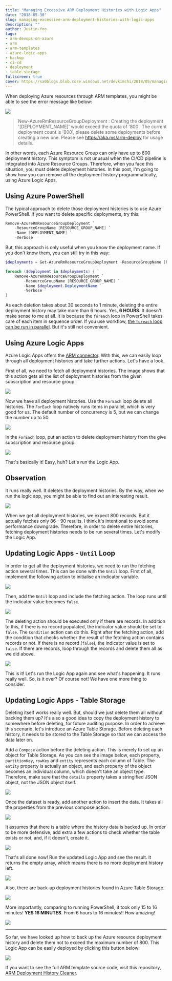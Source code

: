 ```yaml
---
title: "Managing Excessive ARM Deployment Histories with Logic Apps"
date: "2018-05-30"
slug: managing-excessive-arm-deployment-histories-with-logic-apps
description: ""
author: Justin-Yoo
tags:
- arm-devops-on-azure
- arm
- arm-templates
- azure-logic-apps
- backup
- ci-cd
- deployment
- table-storage
fullscreen: true
cover: https://sa0blogs.blob.core.windows.net/devkimchi/2018/05/managing-arm-deployment-histories-00.jpg
---
```


When deploying Azure resources through ARM templates, you might be able to see the error message like below:

![](https://sa0blogs.blob.core.windows.net/devkimchi/2018/05/managing-arm-deployment-histories-01.png)

> New-AzureRmResourceGroupDeployment : Creating the deployment '[DEPLOYMENT\_NAME]' would exceed the quota of '800'. The current deployment count is '800', please delete some deployments before creating a new one. Please see https://aka.ms/arm-deploy for usage details.

In other words, each Azure Resource Group can only have up to 800 deployment history. This symptom is not unusual when the CI/CD pipeline is integrated into Azure Resource Groups. Therefore, when you face this situation, you must delete deployment histories. In this post, I'm going to show how you can remove all the deployment history programmatically, using Azure Logic Apps.

## Using Azure PowerShell

The typical approach to delete those deployment histories is to use Azure PowerShell. If you want to delete specific deployments, try this:

```powershell
Remove-AzureRmResourceGroupDeployment `
    -ResourceGroupName [RESOURCE_GROUP_NAME] `
    -Name [DEPLOYMENT_NAME] `
    -Verbose

```

But, this approach is only useful when you know the deployment name. If you don't know them, you can still try in this way:

```powershell
$deployments = Get-AzureRmResourceGroupDeployment -ResourceGroupName [RESOURCE_GROUP_NAME]

foreach ($deployment in $deployments) { `
    Remove-AzureRmResourceGroupDeployment `
        -ResourceGroupName [RESOURCE_GROUP_NAME] `
        -Name $deployment.DeploymentName `
        -Verbose `
}

```

As each deletion takes about 30 seconds to 1 minute, deleting the entire deployment history may take more than 6 hours. Yes, **6 HOURS**. It doesn't make sense to me at all. It is because the `foreach` loop in PowerShell takes care of each item in sequence order. If you use workflow, [the `foreach` loop can be run in parallel](https://docs.microsoft.com/powershell/module/psworkflow/about/about_foreach-parallel?view=powershell-5.1&WT.mc_id=devkimchicom-blog-juyoo). But it's still not convenient.

## Using Azure Logic Apps

Azure Logic Apps offers the [ARM connector](https://docs.microsoft.com/connectors/arm/?WT.mc_id=devkimchicom-blog-juyoo). With this, we can easily loop through all deployment histories and take further actions. Let's have a look.

First of all, we need to fetch all deployment histories. The image shows that this action gets all the list of deployment histories from the given subscription and resource group.

![](https://sa0blogs.blob.core.windows.net/devkimchi/2018/05/managing-arm-deployment-histories-02.png)

Now we have all deployment histories. Use the `ForEach` loop delete all histories. The `ForEach` loop natively runs items in parallel, which is very good for us. The default number of concurrency is 5, but we can change the number up to 50.

![](https://sa0blogs.blob.core.windows.net/devkimchi/2018/05/managing-arm-deployment-histories-03.png)

In the `ForEach` loop, put an action to delete deployment history from the give subscription and resource group.

![](https://sa0blogs.blob.core.windows.net/devkimchi/2018/05/managing-arm-deployment-histories-04.png)

That's basically it! Easy, huh? Let's run the Logic App.

## Observation

It runs really well. It deletes the deployment histories. By the way, when we run the logic app, you might be able to find out an interesting result.

![](https://sa0blogs.blob.core.windows.net/devkimchi/2018/05/managing-arm-deployment-histories-05.png)

When we get all deployment histories, we expect 800 records. But it actually fetches only 86 - 90 results. I think it's intentional to avoid some performance downgrade. Therefore, in order to delete entire histories, fetching deployment histories needs to be run several times. Let's modify the Logic App.

## Updating Logic Apps - `Until` Loop

In order to get all the deployment histories, we need to run the fetching action several times. This can be done with the `Until` loop. First of all, implement the following action to initialise an indicator variable.

![](https://sa0blogs.blob.core.windows.net/devkimchi/2018/05/managing-arm-deployment-histories-06.png)

Then, add the `Until` loop and include the fetching action. The loop runs until the indicator value becomes `false`.

![](https://sa0blogs.blob.core.windows.net/devkimchi/2018/05/managing-arm-deployment-histories-07.png)

The deleting action should be executed only if there are records. In addition to this, if there is no record populated, the indicator value should be set to `false`. The `Condition` action can do this. Right after the fetching action, add the condition that checks whether the result of the fetching action contains records or not. If there is no record (`false`), the indicator value is set to `false`. If there are records, loop through the records and delete them all as we did above.

![](https://sa0blogs.blob.core.windows.net/devkimchi/2018/05/managing-arm-deployment-histories-08.png)

This is it! Let's run the Logic App again and see what's happening. It runs really well. So, is it over? Of course not! We have one more thing to consider.

## Updating Logic Apps - Table Storage

Deleting itself works really well. But, should we just delete them all without backing them up? It's also a good idea to copy the deployment history to somewhere before deleting, for future auditing purpose. In order to achieve this scenario, let's introduce an Azure Table Storage. Before deleting each history, it needs to be stored to the Table Storage so that we can access the data later on.

Add a `Compose` action before the deleting action. This is merely to set up an object for Table Storage. As you can see the image below, each property, `partitionKey`, `rowKey` and `entity` represents each column of Table. The `entity` property is actually an object, and each property of the object becomes an individual column, which doesn't take an object type. Therefore, make sure that the `details` property takes a stringified JSON object, not the JSON object itself.

![](https://sa0blogs.blob.core.windows.net/devkimchi/2018/05/managing-arm-deployment-histories-09.png)

Once the dataset is ready, add another action to insert the data. It takes all the properties from the previous compose action.

![](https://sa0blogs.blob.core.windows.net/devkimchi/2018/05/managing-arm-deployment-histories-10.png)

It assumes that there is a table where the history data is backed up. In order to be more defensive, add extra a few actions to check whether the table exists or not, and, if it doesn't, create it.

![](https://sa0blogs.blob.core.windows.net/devkimchi/2018/05/managing-arm-deployment-histories-11.png)

That's all done now! Run the updated Logic App and see the result. It returns the empty array, which means there is no more deployment history left.

![](https://sa0blogs.blob.core.windows.net/devkimchi/2018/05/managing-arm-deployment-histories-12.png)

Also, there are back-up deployment histories found in Azure Table Storage.

![](https://sa0blogs.blob.core.windows.net/devkimchi/2018/05/managing-arm-deployment-histories-13.png)

More importantly, comparing to running PowerShell, it took only 15 to 16 minutes! **YES 16 MINUTES**. From 6 hours to 16 minutes!! How amazing!

![](https://sa0blogs.blob.core.windows.net/devkimchi/2018/05/managing-arm-deployment-histories-14.png)

* * *

So far, we have looked up how to back up the Azure resource deployment history and delete them not to exceed the maximum number of 800. This Logic App can be easily deployed by clicking this button below:

 [![](https://azuredeploy.net/deploybutton.png)](https://portal.azure.com/#create/Microsoft.Template/uri/https%3A%2F%2Fraw.githubusercontent.com%2Faliencube%2FARM-Deployment-History-Cleaner%2Fmaster%2Fazuredeploy.json) 

If you want to see the full ARM template source code, visit this repository, [ARM Deployment History Cleaner](https://github.com/aliencube/ARM-Deployment-History-Cleaner).
